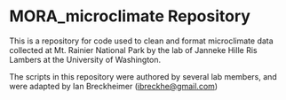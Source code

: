 MORA_microclimate Repository
========================================================

This is a repository for code used to clean and format microclimate data collected at Mt. Rainier National Park by the lab of Janneke Hille Ris Lambers at the University of Washington.

The scripts in this repository were authored by several lab members, and were adapted by Ian Breckheimer (ibreckhe@gmail.com)